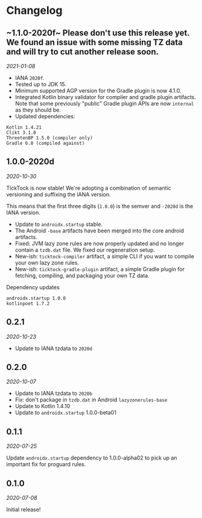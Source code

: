 Changelog
=========

~1.1.0-2020f~ Please don't use this release yet. We found an issue with some missing TZ data and will try to cut another release soon.
-----------

_2021-01-08_

* IANA `2020f`.
* Tested up to JDK 15.
* Minimum supported AGP version for the Gradle plugin is now 4.1.0.
* Integrated Kotlin binary validator for compiler and gradle plugin artifacts. Note that some previously "public" Gradle plugin APIs are now `internal` as they should be.
* Updated dependencies:

```
Kotlin 1.4.21
Clikt 3.1.0
ThreetenBP 1.5.0 (compiler only)
Gradle 6.8 (compiled against)
```

1.0.0-2020d
-----------

_2020-10-30_

TickTock is now stable! We're adopting a combination of semantic versioning and suffixing the IANA version.

This means that the first three digits (`1.0.0`) is the semver and `-2020d` is the IANA version.

* Update to `androidx.startup` stable. 
* The Android `-base` artifacts have been merged into the core android artifacts.
* Fixed: JVM lazy zone rules are now properly updated and no longer contain a `tzdb.dat` file. We fixed our regeneration setup.
* New-ish: `ticktock-compiler` artifact, a simple CLI if you want to compile your own lazy zone rules.
* New-ish: `ticktock-gradle-plugin` artifact, a simple Gradle plugin for fetching, compiling, and packaging your own TZ data.

Dependency updates

```
androidx.startup 1.0.0
kotlinpoet 1.7.2
```

0.2.1
-----

_2020-10-23_

* Update to IANA tzdata to `2020d`

0.2.0
-----

_2020-10-07_

* Update to IANA tzdata to `2020b` 
* Fix: don't package in `tzdb.dat` in Android `lazyzonerules-base`
* Update to Kotlin 1.4.10
* Update to `androidx.startup` 1.0.0-beta01

0.1.1
-----

_2020-07-25_

Update `androidx.startup` dependency to 1.0.0-alpha02 to pick up an important fix for proguard rules.

0.1.0
-----

_2020-07-08_

Initial release!
